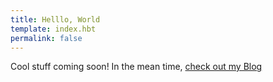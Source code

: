 ```yaml
---
title: Helllo, World
template: index.hbt
permalink: false
---
```


Cool stuff coming soon! In the mean time, [check out my Blog](http://blog.davidminnerly.com)
